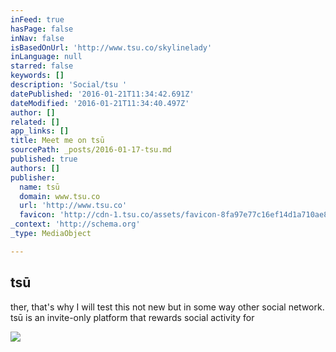 ```yaml
---
inFeed: true
hasPage: false
inNav: false
isBasedOnUrl: 'http://www.tsu.co/skylinelady'
inLanguage: null
starred: false
keywords: []
description: 'Social/tsu '
datePublished: '2016-01-21T11:34:42.691Z'
dateModified: '2016-01-21T11:34:40.497Z'
author: []
related: []
app_links: []
title: Meet me on tsū
sourcePath: _posts/2016-01-17-tsu.md
published: true
authors: []
publisher:
  name: tsū
  domain: www.tsu.co
  url: 'http://www.tsu.co'
  favicon: 'http://cdn-1.tsu.co/assets/favicon-8fa97e77c16ef14d1a710ae8b4dbb179cda2118f3f2aadfc2247ad5473225201.ico'
_context: 'http://schema.org'
_type: MediaObject

---
```

<article style=""><h1>tsū</h1><p>ther, that's why I will test this not new but in some way other social network. tsū is an invite-only platform that rewards social activity for</p><img src="https://s3-us-west-2.amazonaws.com/the-grid-img/p/952c9665521d6b04e5bccbbed2c594943c8b7719.png" /></article>